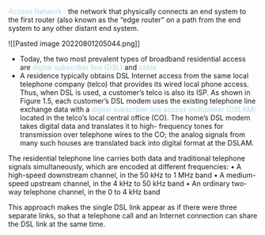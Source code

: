 <font style="color:lightblue">Access Network :</font>
the network that physically connects an end system to the first router (also known as the “edge router” on a path from the end system to any other distant end system.

![[Pasted image 20220801205044.png]]

- Today, the two most prevalent types of broadband residential access are
<font style="color:lightblue"> digital subscriber line (DSL)</font> and <font style="color:lightblue"> cable</font>
- A residence typically obtains DSL Internet access from the same local telephone company (telco) that provides its wired local phone access. Thus, when DSL is used, a customer’s telco is also its ISP. As shown in Figure 1.5, each customer’s DSL modem uses the existing telephone line exchange data with a <font style="color:lightblue"> digital subscriber line access multiplexer (DSLAM)</font> located in the telco’s local central office (CO). The home’s DSL modem takes digital data and translates it to high- frequency tones for transmission over telephone wires to the CO; the analog signals from many such houses are translated back into digital format at the DSLAM.

The residential telephone line carries both data and traditional telephone signals simultaneously, which are encoded at different frequencies:
• A high-speed downstream channel, in the 50 kHz to 1 MHz band
• A medium-speed upstream channel, in the 4 kHz to 50 kHz band
• An ordinary two-way telephone channel, in the 0 to 4 kHz band

This approach makes the single DSL link appear as if there were three separate links, so that a telephone call and an Internet connection can share the DSL link at the same time.
